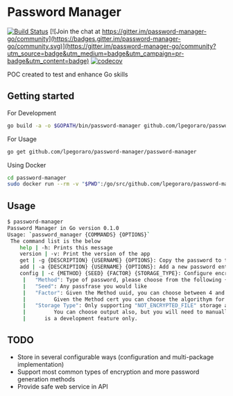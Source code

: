 # Password Manager

[![Build Status](https://travis-ci.com/lpegoraro/password-manager.svg?branch=master)](https://travis-ci.com/lpegoraro/password-manager)
[![Join the chat at https://gitter.im/password-manager-go/community](https://badges.gitter.im/password-manager-go/community.svg)](https://gitter.im/password-manager-go/community?utm_source=badge&utm_medium=badge&utm_campaign=pr-badge&utm_content=badge)
[![codecov](https://codecov.io/gh/lpegoraro/password-manager/branch/master/graph/badge.svg)](https://codecov.io/gh/lpegoraro/password-manager)

POC created to test and enhance Go skills

## Getting started

For Development

```bash
go build -a -o $GOPATH/bin/password-manager github.com/lpegoraro/password-manager/password-manager
```

For Usage

```bash
go get github.com/lpegoraro/password-manager/password-manager
```

Using Docker

```bash
cd password-manager
sudo docker run --rm -v "$PWD":/go/src/github.com/lpegoraro/password-manager -w /go/src/github.com/lpegoraro/password-manager golang:latest  go build -a -o $GOPATH/bin/password-manager ./password-manager/ && sudo docker build -t lpegoraro/password-manager:latest .
```

## Usage

```bash
$ password-manager
Password Manager in Go version 0.1.0
Usage: `password_manager {COMMANDS} {OPTIONS}`
 The command list is the below
	help | -h: Prints this message
	version | -v: Print the version of the app
	get | -g {DESCRIPTION} {USERNAME} {OPTIONS}: Copy the password to the clipboard, for more information use `password_manager get help
	add | -a {DESCRIPTION} {USERNAME} {OPTIONS}: Add a new password entry, for more information use `password_manager add help
	config | -c {METHOD} {SEED} {FACTOR} {STORAGE_TYPE}: Configure encryption or password generation method
	 | 	 "Method": Type of password, please choose from the following {uuid | cert | custom }
	 | 	 "Seed": Any passfrase you would like
	 | 	 "Factor": Given the Method uuid, you can choose between 4 and 5
	 | 	 	   Given the Method cert you can choose the algorithym for the password creation
	 | 	 "Storage Type": Only supporting "NOT_ENCRYPTED_FILE" storage at the moment, you can choose
	 | 	 	   You can choose output also, but you will need to manually configure in the settings since this
	 | 	 	is a development feature only.
```

## TODO

- Store in several configurable ways (configuration and multi-package
  implementation)
- Support most common types of encryption and more password generation methods
- Provide safe web service in API
